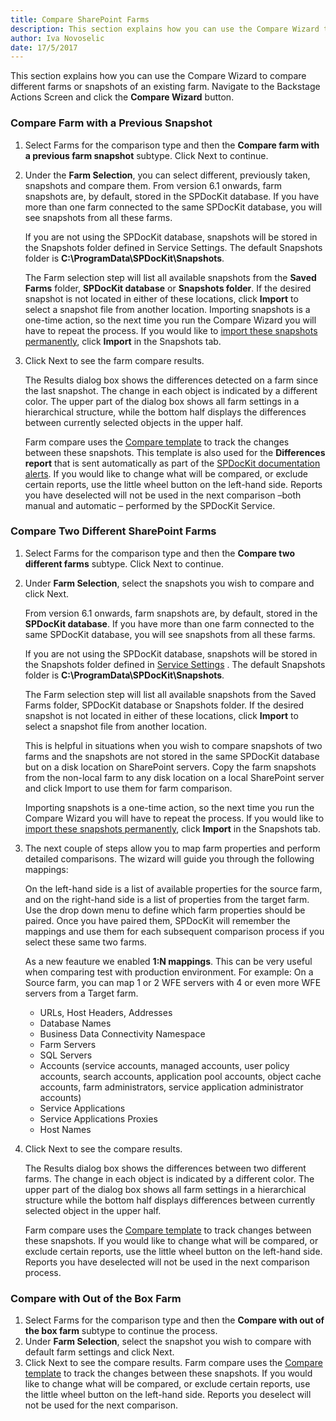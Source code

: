 ```yaml
---
title: Compare SharePoint Farms
description: This section explains how you can use the Compare Wizard to compare different farms or snapshots of an existing farm.
author: Iva Novoselic
date: 17/5/2017
---
```

This section explains how you can use the Compare Wizard to compare different farms or snapshots of an existing farm. Navigate to the Backstage Actions Screen and click the __Compare Wizard__ button.

### Compare Farm with a Previous Snapshot

1. Select Farms for the comparison type and then the __Compare farm with a previous farm snapshot__ subtype. Click Next to continue. 

1. Under the __Farm Selection__, you can select different, previously taken, snapshots and compare them. From version 6.1 onwards, farm snapshots are, by default, stored in the SPDocKit database. If you have more than one farm connected to the same SPDocKit database, you will see snapshots from all these farms. 

    If you are not using the SPDocKit database, snapshots will be stored in the Snapshots folder defined in Service Settings. The default Snapshots folder is __C:\ProgramData\SPDocKit\Snapshots__.

   The Farm selection step will list all available snapshots from the __Saved Farms__ folder, __SPDocKit database__ or __Snapshots folder__. If the desired snapshot is not located in either of these locations, click __Import__ to select a snapshot file from another location. Importing snapshots is a one-time action, so the next time you run the Compare Wizard you will have to repeat the process. If you would like to [import these snapshots permanently](#intrenal/get-to-know-spdockit/snapshots-screen.md), click __Import__ in the Snapshots tab.

1. Click Next to see the farm compare results.

    The Results dialog box shows the differences detected on a farm since the last snapshot.
    The change in each object is indicated by a different color. The upper part of the dialog box shows all farm settings in a hierarchical structure, while the bottom half displays the differences between currently selected objects in the upper half.

    Farm compare uses the [Compare template](#internal/get-to-know-spdockit/backstage-screen/options-wizard.md/#compare) to track the changes between these snapshots. This template is also used for the __Differences report__ that is sent automatically as part of the [SPDocKit documentation alerts](#internal/get-to-know-spdockit/backstage-screen/options-wizard.md#email-alerts). If you would like to change what will be compared, or exclude certain reports, use the little wheel button on the left-hand side. Reports you have deselected will not be used in the next comparison –both manual and automatic – performed by the SPDocKit Service.


### Compare Two Different SharePoint Farms
1. Select Farms for the comparison type and then the __Compare two different farms__ subtype. Click Next to continue.

1. Under __Farm Selection__, select the snapshots you wish to compare and click Next.

   From version 6.1 onwards, farm snapshots are, by default, stored in the __SPDocKit database__. If you have more than one farm connected to the same SPDocKit database, you will see snapshots from all these farms.

   If you are not using the SPDocKit database, snapshots will be stored in the Snapshots folder defined in [Service Settings](#internal/get-to-know-spdockit/backstage-screen/options-wizard.md#service-settings) . The default Snapshots folder is __C:\ProgramData\SPDocKit\Snapshots__.

   The Farm selection step will list all available snapshots from the Saved Farms folder, SPDocKit database or Snapshots folder. If the desired snapshot is not located in either of these locations, click __Import__ to select a snapshot file from another location. 

    This is helpful in situations when you wish to compare snapshots of two farms and the snapshots are not stored in the same SPDocKit database but on a disk location on SharePoint servers. Copy the farm snapshots from the non-local farm to any disk location on a local SharePoint server and click Import to use them for farm comparison.

    Importing snapshots is a one-time action, so the next time you run the Compare Wizard you will have to repeat the process. If you would like to [import these snapshots permanently](#intrenal/get-to-know-spdockit/snapshots-screen.md), click __Import__ in the Snapshots tab.

1. The next couple of steps allow you to map farm properties and perform detailed comparisons. The wizard will guide you through the following mappings:

    On the left-hand side is a list of available properties for the source farm, and on the right-hand side is a list of properties from the target farm. Use the drop down menu to define which farm properties should be paired. Once you have paired them, SPDocKit will remember the mappings and use them for each subsequent comparison process if you select these same two farms.

    As a new feauture we enabled __1:N mappings__. This can be very useful when comparing test with production environment. For example: On a Source farm, you can map 1 or 2 WFE servers with 4 or even more WFE servers from a Target farm.

    * URLs, Host Headers, Addresses
    * Database Names
    * Business Data Connectivity Namespace
    * Farm Servers
    * SQL Servers
    * Accounts (service accounts, managed accounts, user policy accounts, search accounts, application pool accounts, object cache accounts, farm administrators, service application administrator accounts)
    * Service Applications
    * Service Applications Proxies
    * Host Names

1. Click Next to see the compare results.

    The Results dialog box shows the differences between two different farms. The change in each object is indicated by a different color. The upper part of the dialog box shows all farm settings in a hierarchical structure while the bottom half displays differences between currently selected object in the upper half.

    Farm compare uses the [Compare template](#internal/get-to-know-spdockit/backstage-screen/options-wizard.md/#compare) to track changes between these snapshots. If you would like to change what will be compared, or exclude certain reports, use the little wheel button on the left-hand side. Reports you have deselected will not be used in the next comparison process.

### Compare with Out of the Box Farm
1. Select Farms for the comparison type and then the __Compare with out of the box farm__ subtype to continue the process.
1. Under __Farm Selection__, select the snapshot you wish to compare with default farm settings and click Next.
1. Click Next to see the compare results. Farm compare uses the [Compare template](#internal/get-to-know-spdockit/backstage-screen/options-wizard.md/#compare) to track the changes between these snapshots. If you would like to change what will be compared, or exclude certain reports, use the little wheel button on the left-hand side. 
Reports you deselect will not be used for the next comparison.
